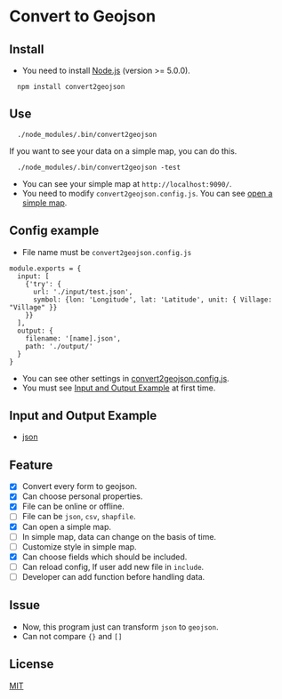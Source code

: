 # Convert to Geojson

## Install

- You need to install [Node.js](https://nodejs.org/en/) (version >= 5.0.0).

```
  npm install convert2geojson
```

## Use

```
  ./node_modules/.bin/convert2geojson
```

If you want to see your data on a simple map, you can do this.

```
  ./node_modules/.bin/convert2geojson -test
```
- You can see your simple map at `http://localhost:9090/`.
- You need to modify `convert2geojson.config.js`. You can see [open a simple map](https://github.com/HsuTing/convert2geojson/wiki/Open-a-simple-map).

## Config example

- File name must be `convert2geojson.config.js`

```
module.exports = { 
  input: [
    {'try': {
      url: './input/test.json',
      symbol: {lon: 'Longitude', lat: 'Latitude', unit: { Village: "Village" }}
    }}  
  ],  
  output: {
    filename: '[name].json',
    path: './output/'
  }   
}
```
- You can see other settings in [convert2geojson.config.js](https://github.com/HsuTing/convert2geojson/wiki).
- You must see [Input and Output Example](https://github.com/HsuTing/convert2geojson#input-and-output-example) at first time.

## Input and Output Example

- [json](https://github.com/HsuTing/convert2geojson/wiki#json)

## Feature

- [x] Convert every form to geojson.
- [x] Can choose personal properties.
- [x] File can be online or offline.
- [ ] File can be `json`, `csv`, `shapfile`.
- [x] Can open a simple map.
- [ ] In simple map, data can change on the basis of time.
- [ ] Customize style in simple map.
- [x] Can choose fields which should be included.
- [ ] Can reload config, If user add new file in `include`.
- [ ] Developer can add function before handling data.

## Issue

- Now, this program just can transform `json` to `geojson`.
- Can not compare `{}` and `[]`

## License

[MIT](https://github.com/HsuTing/convert2geojson/blob/master/LICENSE)
